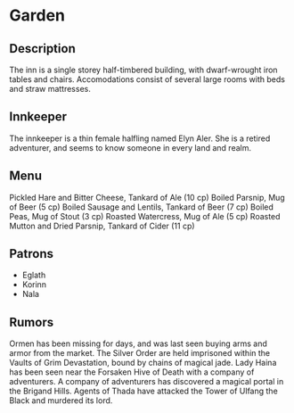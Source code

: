 # Garden

## Description	
The inn is a single storey half-timbered building, with dwarf-wrought iron tables and chairs. Accomodations consist of several large rooms with beds and straw mattresses.

## Innkeeper	
The innkeeper is a thin female halfling named Elyn Aler. She is a retired adventurer, and seems to know someone in every land and realm.

## Menu	
Pickled Hare and Bitter Cheese, Tankard of Ale (10 cp)
Boiled Parsnip, Mug of Beer (5 cp)
Boiled Sausage and Lentils, Tankard of Beer (7 cp)
Boiled Peas, Mug of Stout (3 cp)
Roasted Watercress, Mug of Ale (5 cp)
Roasted Mutton and Dried Parsnip, Tankard of Cider (11 cp)

## Patrons	
- Eglath
- Korinn
- Nala

## Rumors	
Ormen has been missing for days, and was last seen buying arms and armor from the market.
The Silver Order are held imprisoned within the Vaults of Grim Devastation, bound by chains of magical jade.
Lady Haina has been seen near the Forsaken Hive of Death with a company of adventurers.
A company of adventurers has discovered a magical portal in the Brigand Hills.
Agents of Thada have attacked the Tower of Ulfang the Black and murdered its lord.